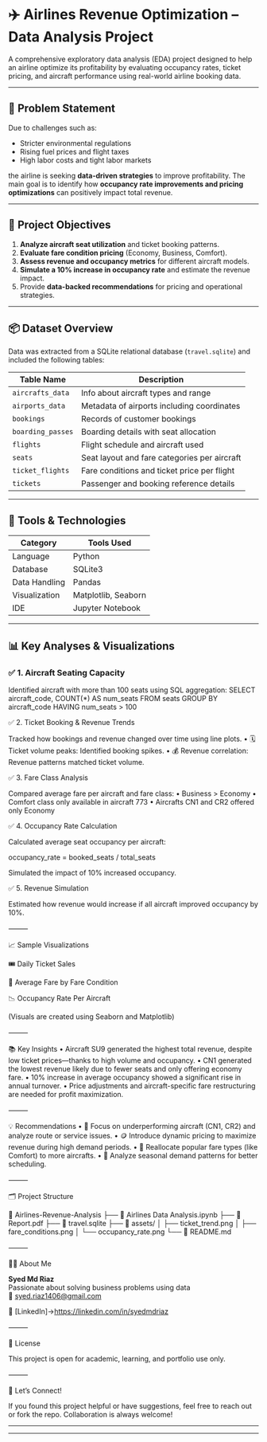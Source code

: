 
# ✈️ Airlines Revenue Optimization – Data Analysis Project

A comprehensive exploratory data analysis (EDA) project designed to help an airline optimize its profitability by evaluating occupancy rates, ticket pricing, and aircraft performance using real-world airline booking data.

---

## 🧠 Problem Statement

Due to challenges such as:
- Stricter environmental regulations
- Rising fuel prices and flight taxes
- High labor costs and tight labor markets

the airline is seeking **data-driven strategies** to improve profitability. The main goal is to identify how **occupancy rate improvements and pricing optimizations** can positively impact total revenue.

---

## 🎯 Project Objectives

1. **Analyze aircraft seat utilization** and ticket booking patterns.
2. **Evaluate fare condition pricing** (Economy, Business, Comfort).
3. **Assess revenue and occupancy metrics** for different aircraft models.
4. **Simulate a 10% increase in occupancy rate** and estimate the revenue impact.
5. Provide **data-backed recommendations** for pricing and operational strategies.

---

## 📦 Dataset Overview

Data was extracted from a SQLite relational database (`travel.sqlite`) and included the following tables:

| Table Name        | Description |
|------------------|-------------|
| `aircrafts_data` | Info about aircraft types and range |
| `airports_data`  | Metadata of airports including coordinates |
| `bookings`       | Records of customer bookings |
| `boarding_passes`| Boarding details with seat allocation |
| `flights`        | Flight schedule and aircraft used |
| `seats`          | Seat layout and fare categories per aircraft |
| `ticket_flights` | Fare conditions and ticket price per flight |
| `tickets`        | Passenger and booking reference details |

---

## 🧪 Tools & Technologies

| Category        | Tools Used |
|----------------|------------|
| Language        | Python |
| Database        | SQLite3 |
| Data Handling   | Pandas |
| Visualization   | Matplotlib, Seaborn |
| IDE             | Jupyter Notebook |

---

## 📊 Key Analyses & Visualizations

### ✅ 1. Aircraft Seating Capacity
Identified aircraft with more than 100 seats using SQL aggregation:
SELECT aircraft_code, COUNT(*) AS num_seats
FROM seats
GROUP BY aircraft_code
HAVING num_seats > 100

✅ 2. Ticket Booking & Revenue Trends

Tracked how bookings and revenue changed over time using line plots.
	•	🗓️ Ticket volume peaks: Identified booking spikes.
	•	💰 Revenue correlation: Revenue patterns matched ticket volume.

✅ 3. Fare Class Analysis

Compared average fare per aircraft and fare class:
	•	Business > Economy
	•	Comfort class only available in aircraft 773
	•	Aircrafts CN1 and CR2 offered only Economy

✅ 4. Occupancy Rate Calculation

Calculated average seat occupancy per aircraft:

occupancy_rate = booked_seats / total_seats

Simulated the impact of 10% increased occupancy.

✅ 5. Revenue Simulation

Estimated how revenue would increase if all aircraft improved occupancy by 10%.

⸻

📈 Sample Visualizations

🎟️ Daily Ticket Sales

🛫 Average Fare by Fare Condition

📉 Occupancy Rate Per Aircraft

(Visuals are created using Seaborn and Matplotlib)

⸻

📚 Key Insights
	•	Aircraft SU9 generated the highest total revenue, despite low ticket prices—thanks to high volume and occupancy.
	•	CN1 generated the lowest revenue likely due to fewer seats and only offering economy fare.
	•	10% increase in average occupancy showed a significant rise in annual turnover.
	•	Price adjustments and aircraft-specific fare restructuring are needed for profit maximization.

⸻

💡 Recommendations
	•	🎯 Focus on underperforming aircraft (CN1, CR2) and analyze route or service issues.
	•	🪙 Introduce dynamic pricing to maximize revenue during high demand periods.
	•	🚀 Reallocate popular fare types (like Comfort) to more aircrafts.
	•	📆 Analyze seasonal demand patterns for better scheduling.

⸻

🗂️ Project Structure

📁 Airlines-Revenue-Analysis
├── 📄 Airlines Data Analysis.ipynb
├── 📄 Report.pdf
├── 📄 travel.sqlite
├── 📁 assets/
│   ├── ticket_trend.png
│   ├── fare_conditions.png
│   └── occupancy_rate.png
└── 📄 README.md


⸻

🙋‍♂️ About Me

**Syed Md Riaz**  
Passionate about solving business problems using data  
📧 syed.riaz1406@gmail.com  
 
🔗 [LinkedIn]->https://linkedin.com/in/syedmdriaz

⸻

📄 License

This project is open for academic, learning, and portfolio use only.

⸻

🔗 Let’s Connect!

If you found this project helpful or have suggestions, feel free to reach out or fork the repo. Collaboration is always welcome!

---
---
